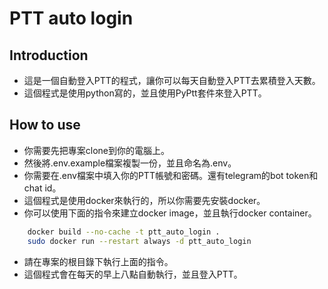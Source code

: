 # PTT auto login

## Introduction

- 這是一個自動登入PTT的程式，讓你可以每天自動登入PTT去累積登入天數。
- 這個程式是使用python寫的，並且使用PyPtt套件來登入PTT。

## How to use

- 你需要先把專案clone到你的電腦上。
- 然後將.env.example檔案複製一份，並且命名為.env。
- 你需要在.env檔案中填入你的PTT帳號和密碼。還有telegram的bot token和chat id。
- 這個程式是使用docker來執行的，所以你需要先安裝docker。
- 你可以使用下面的指令來建立docker image，並且執行docker container。

```bash
    docker build --no-cache -t ptt_auto_login .
    sudo docker run --restart always -d ptt_auto_login
```

- 請在專案的根目錄下執行上面的指令。
- 這個程式會在每天的早上八點自動執行，並且登入PTT。
